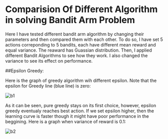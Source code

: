 # Comparision Of Different Algorithm in solving Bandit Arm Problem

Here I have tested different bandit arm algorithm by changing their parameters and then compared them with each other. To do so, I have set 5 actions correponding to 5 bandits, each have different mean reward and equal variance. The reaward has Guassian distribution. Then, I applied different Bandit Algorithms to see how they work. I also changed the variance to see its effect on performance. 

##Epsilon Greedy:

Here is the graph of greedy algorithm wih different epsilon. Note that the epsilon for Greedy line (blue line) is zero:

![b1](https://cloud.githubusercontent.com/assets/5707322/24042767/d59b7fd2-0ae9-11e7-8b86-8c97894b29da.png)

As it can be seen, pure greedy stays on its first choice, however, epsilon greedy eventualy reaches best action. If we set epsilon higher, then the learning curve is faster though it might have poor performance in the beggining. Here is a graph when variance of reward is 0.1:

![b2](https://cloud.githubusercontent.com/assets/5707322/24042991/d25bbba6-0aea-11e7-96ad-2daee176564e.png)


